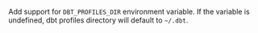 Add support for `DBT_PROFILES_DIR` environment variable. If the variable is undefined, dbt profiles directory will default to `~/.dbt`.
